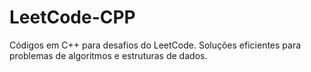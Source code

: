 # LeetCode-CPP
Códigos em C++ para desafios do LeetCode. Soluções eficientes para problemas de algoritmos e estruturas de dados.
